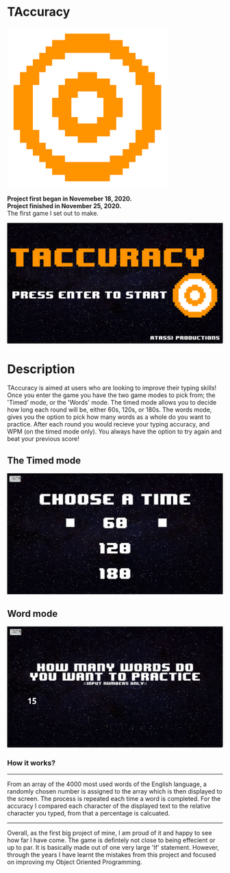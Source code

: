 # TAccuracy

<img src=data/Target.png>

**Project first began in Novemeber 18, 2020.**<br>
**Project finished in November 25, 2020.**<br>
The first game I set out to make.

<img src=data/home.png>

# Description

TAccuracy is aimed at users who are looking to improve their typing skills! Once you enter the game you have the two game modes to pick from; the 'Timed' mode, or the 'Words' mode. The timed mode allows you to decide how long each round will be, either 60s, 120s, or 180s. The words mode, gives you the option to pick how many words as a whole do you want to practice. After each round you would recieve your typing accuracy, and WPM (on the timed mode only). You always have the option to try again and beat your previous score!

## The Timed mode 
<img src=data/timed.png>

## Word mode
<img src=data/words.png>

### **How it works?**
***

From an array of the 4000 most used words of the English language, a randomly chosen number is assigned to the array which is then displayed to the screen. The process is repeated each time a word is completed. For the accuracy I compared each character of the displayed text to the relative character you typed, from that a percentage is calcuated.
***

Overall, as the first big project of mine, I am proud of it and happy to see how far I have come. The game is defintely not close to being effecient or up to par. It is basically made out of one very large 'If' statement. However, through the years I have learnt the mistakes from this project and focused on improving my Object Oriented Programming.
